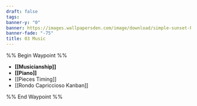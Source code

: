 ```yaml
---
draft: false
tags:
banner-y: "0"
banner: https://images.wallpapersden.com/image/download/simple-sunset-hd-digital_bG1paWeUmZqaraWkpJRobWllrWdma2U.jpg
banner-fade: "-75"
title: 03 Music
---
```

%% Begin Waypoint %%
- **[[Musicianship]]**
- **[[Piano]]**
- [[Pieces Timing]]
- [[Rondo Capriccioso Kanban]]

%% End Waypoint %%
